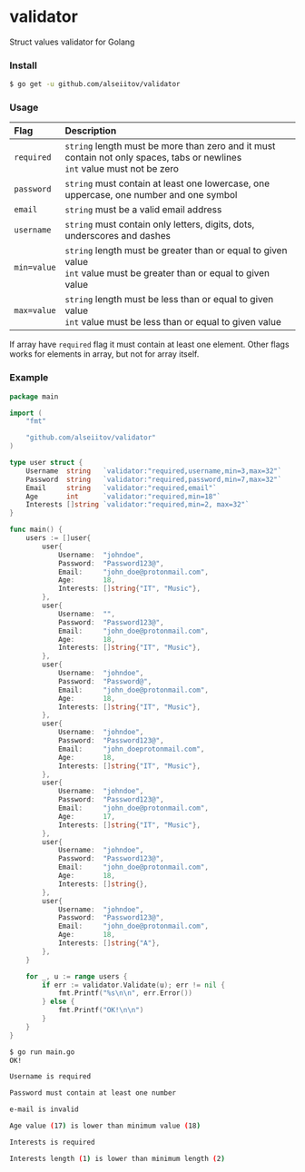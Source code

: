 # validator
Struct values validator for Golang

### Install
```sh
$ go get -u github.com/alseiitov/validator
```

### Usage
| Flag        | Description                                                                                                                  |
| :---------- | :--------------------------------------------------------------------------------------------------------------------------- |
| `required`  | `string` length must be more than zero and it must contain not only spaces, tabs or newlines<br>`int` value must not be zero |
| `password`  | `string` must contain at least one lowercase, one uppercase, one number and one symbol                                       |
| `email`     | `string` must be a valid email address                                                                                       |
| `username`  | `string` must contain only letters, digits, dots, underscores and dashes                                                     |
| `min=value` | `string` length must be greater than or equal to given value<br>`int` value must be greater than or equal to given value     |
| `max=value` | `string` length must be less than or equal to given value<br>`int` value must be less than or equal to given value           |

If array have `required` flag it must contain at least one element. Other flags works for elements in array, but not for array itself.


### Example
```go
package main

import (
	"fmt"

	"github.com/alseiitov/validator"
)

type user struct {
	Username  string   `validator:"required,username,min=3,max=32"`
	Password  string   `validator:"required,password,min=7,max=32"`
	Email     string   `validator:"required,email"`
	Age       int      `validator:"required,min=18"`
	Interests []string `validator:"required,min=2, max=32"`
}

func main() {
	users := []user{
		user{
			Username:  "johndoe",
			Password:  "Password123@",
			Email:     "john_doe@protonmail.com",
			Age:       18,
			Interests: []string{"IT", "Music"},
		},
		user{
			Username:  "",
			Password:  "Password123@",
			Email:     "john_doe@protonmail.com",
			Age:       18,
			Interests: []string{"IT", "Music"},
		},
		user{
			Username:  "johndoe",
			Password:  "Password@",
			Email:     "john_doe@protonmail.com",
			Age:       18,
			Interests: []string{"IT", "Music"},
		},
		user{
			Username:  "johndoe",
			Password:  "Password123@",
			Email:     "john_doeprotonmail.com",
			Age:       18,
			Interests: []string{"IT", "Music"},
		},
		user{
			Username:  "johndoe",
			Password:  "Password123@",
			Email:     "john_doe@protonmail.com",
			Age:       17,
			Interests: []string{"IT", "Music"},
		},
		user{
			Username:  "johndoe",
			Password:  "Password123@",
			Email:     "john_doe@protonmail.com",
			Age:       18,
			Interests: []string{},
		},
		user{
			Username:  "johndoe",
			Password:  "Password123@",
			Email:     "john_doe@protonmail.com",
			Age:       18,
			Interests: []string{"A"},
		},
	}

	for _, u := range users {
		if err := validator.Validate(u); err != nil {
			fmt.Printf("%s\n\n", err.Error())
		} else {
			fmt.Printf("OK!\n\n")
		}
	}
}

```

```sh
$ go run main.go
OK!

Username is required

Password must contain at least one number

e-mail is invalid

Age value (17) is lower than minimum value (18)

Interests is required

Interests length (1) is lower than minimum length (2)

```
